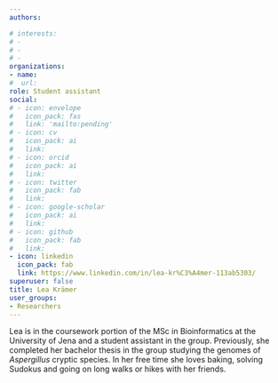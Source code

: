 ```yaml
---
authors:

# interests:
# - 
# - 
# - 
organizations:
- name:
#  url:
role: Student assistant
social:
# - icon: envelope
#   icon_pack: fas
#   link: 'mailto:pending'
# - icon: cv
#   icon_pack: ai
#   link:
# - icon: orcid
#   icon_pack: ai
#   link:
# - icon: twitter
#   icon_pack: fab
#   link:
# - icon: google-scholar
#   icon_pack: ai
#   link:
# - icon: github
#   icon_pack: fab
#   link:
- icon: linkedin
  icon_pack: fab
  link: https://www.linkedin.com/in/lea-kr%C3%A4mer-113ab5303/
superuser: false
title: Lea Krämer
user_groups:
- Researchers
---
```


Lea is in the coursework portion of the MSc in Bioinformatics at the University of Jena and a student assistant in the group. Previously, she completed her bachelor thesis in the group studying the genomes of *Aspergillus* cryptic species. In her free time she loves baking,
solving Sudokus and going on long walks or hikes with her friends.